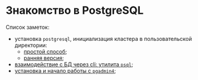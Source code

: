# Знакомство в PostgreSQL

Список заметок:
- установка `postgresql`, инициализация кластера в пользовательской директории:
    - [простой способ](postgresql_cluster_without_root_priveleges.md);
    - [ранняя версия](postgresql_install_guide.md);
- [взаимодействие с БД через cli: утилита `psql`](psql_basics.md);
- [установка и начало работы с `pgadmin4`](pgadmin_install_guide.md);
